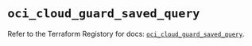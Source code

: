# `oci_cloud_guard_saved_query`

Refer to the Terraform Registory for docs: [`oci_cloud_guard_saved_query`](https://registry.terraform.io/providers/oracle/oci/6.18.0/docs/resources/cloud_guard_saved_query).

